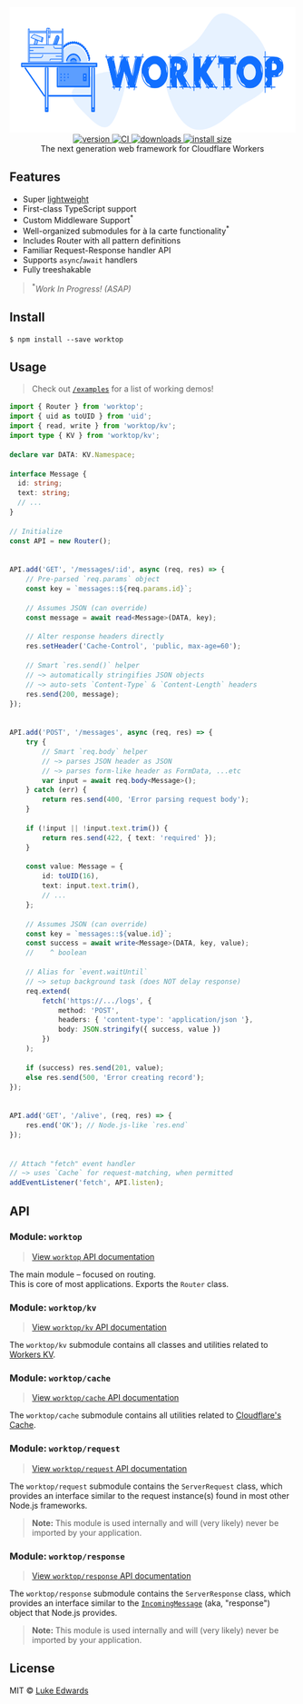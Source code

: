 <div align="center">
  <img src="logo.png" alt="worktop" height="220" />
</div>

<div align="center">
  <a href="https://npmjs.org/package/kleur">
    <img src="https://badgen.now.sh/npm/v/kleur" alt="version" />
  </a>
  <a href="https://github.com/lukeed/kleur/actions?query=workflow%3ACI">
    <img src="https://github.com/lukeed/kleur/workflows/CI/badge.svg?event=push" alt="CI" />
  </a>
  <a href="https://npmjs.org/package/kleur">
    <img src="https://badgen.now.sh/npm/dm/kleur" alt="downloads" />
  </a>
  <a href="https://packagephobia.now.sh/result?p=kleur">
    <img src="https://packagephobia.now.sh/badge?p=kleur" alt="install size" />
  </a>
</div>

<div align="center">The next generation web framework for Cloudflare Workers</div>

## Features

* Super [lightweight](https://npm.anvaka.com/#/view/2d/worktop)
* First-class TypeScript support
* Custom Middleware Support<sup>*</sup>
* Well-organized submodules for à la carte functionality<sup>*</sup>
* Includes Router with all pattern definitions
* Familiar Request-Response handler API
* Supports `async`/`await` handlers
* Fully treeshakable

> <sup>*</sup>_Work In Progress! (ASAP)_

## Install

```
$ npm install --save worktop
```

## Usage

> Check out [`/examples`](/examples) for a list of working demos!

```ts
import { Router } from 'worktop';
import { uid as toUID } from 'uid';
import { read, write } from 'worktop/kv';
import type { KV } from 'worktop/kv';

declare var DATA: KV.Namespace;

interface Message {
  id: string;
  text: string;
  // ...
}

// Initialize
const API = new Router();


API.add('GET', '/messages/:id', async (req, res) => {
	// Pre-parsed `req.params` object
	const key = `messages::${req.params.id}`;

	// Assumes JSON (can override)
	const message = await read<Message>(DATA, key);

	// Alter response headers directly
	res.setHeader('Cache-Control', 'public, max-age=60');

	// Smart `res.send()` helper
	// ~> automatically stringifies JSON objects
	// ~> auto-sets `Content-Type` & `Content-Length` headers
	res.send(200, message);
});


API.add('POST', '/messages', async (req, res) => {
	try {
		// Smart `req.body` helper
		// ~> parses JSON header as JSON
		// ~> parses form-like header as FormData, ...etc
		var input = await req.body<Message>();
	} catch (err) {
		return res.send(400, 'Error parsing request body');
	}

	if (!input || !input.text.trim()) {
		return res.send(422, { text: 'required' });
	}

	const value: Message = {
		id: toUID(16),
		text: input.text.trim(),
		// ...
	};

	// Assumes JSON (can override)
	const key = `messages::${value.id}`;
	const success = await write<Message>(DATA, key, value);
	//    ^ boolean

	// Alias for `event.waitUntil`
	// ~> setup background task (does NOT delay response)
	req.extend(
		fetch('https://.../logs', {
			method: 'POST',
			headers: { 'content-type': 'application/json '},
			body: JSON.stringify({ success, value })
		})
	);

	if (success) res.send(201, value);
	else res.send(500, 'Error creating record');
});


API.add('GET', '/alive', (req, res) => {
	res.end('OK'); // Node.js-like `res.end`
});


// Attach "fetch" event handler
// ~> uses `Cache` for request-matching, when permitted
addEventListener('fetch', API.listen);
```

## API

### Module: `worktop`

> [View `worktop` API documentation](/src/router.d.ts)
<!-- > [View `worktop` API documentation](/docs/module.router.md) -->

The main module – focused on routing. <br>This is core of most applications. Exports the `Router` class.

### Module: `worktop/kv`

> [View `worktop/kv` API documentation](/src/kv.d.ts)
<!-- > [View `worktop/kv` API documentation](/docs/module.kv.md) -->

The `worktop/kv` submodule contains all classes and utilities related to [Workers KV](https://www.cloudflare.com/products/workers-kv/).

### Module: `worktop/cache`

> [View `worktop/cache` API documentation](/src/cache.d.ts)
<!-- > [View `worktop/cache` API documentation](/docs/module.cache.md) -->

The `worktop/cache` submodule contains all utilities related to [Cloudflare's Cache](https://developers.cloudflare.com/workers/learning/how-the-cache-works).

### Module: `worktop/request`

> [View `worktop/request` API documentation](/src/request.d.ts)
<!-- > [View `worktop/request` API documentation](/docs/module.request.md) -->

The `worktop/request` submodule contains the `ServerRequest` class, which provides an interface similar to the request instance(s) found in most other Node.js frameworks.

> **Note:** This module is used internally and will (very likely) never be imported by your application.

### Module: `worktop/response`

> [View `worktop/response` API documentation](/src/response.d.ts)
<!-- > [View `worktop/response` API documentation](/docs/module.response.md) -->

The `worktop/response` submodule contains the `ServerResponse` class, which provides an interface similar to the [`IncomingMessage`](https://nodejs.org/api/http.html#http_class_http_incomingmessage) (aka, "response") object that Node.js provides.

> **Note:** This module is used internally and will (very likely) never be imported by your application.


## License

MIT © [Luke Edwards](https://lukeed.com)
